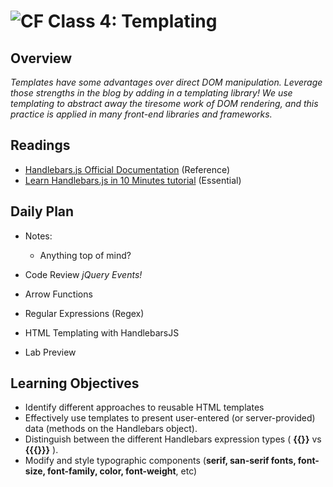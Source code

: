 ![CF](https://i.imgur.com/7v5ASc8.png)  Class 4: Templating
=======
## Overview
<!-- Provide a general overview of the daily concepts and processes that will be covered in lectures and labs -->

*Templates have some advantages over direct DOM manipulation. Leverage those strengths in the blog by adding in a templating library! We use templating to abstract away the tiresome work of DOM rendering, and this practice is applied in many front-end libraries and frameworks.*

## Readings
<!-- List of readings required for this content; readings being completed by the start of this lecture -->
* [Handlebars.js Official Documentation](http://handlebarsjs.com/) (Reference)
* [Learn Handlebars.js in 10 Minutes tutorial](http://tutorialzine.com/2015/01/learn-handlebars-in-10-minutes/) (Essential)

## Daily Plan
- Notes:
    - Anything top of mind?

- Code Review _jQuery Events!_
- Arrow Functions
- Regular Expressions (Regex)
- HTML Templating with HandlebarsJS
- Lab Preview


## Learning Objectives
<!--
ABCD:
  Audience: Program participants
  Behavior: Expected learning/behavior changes/results
  Condition:
    Circumstances that lead to change/result
    When change/result are expected to occur
  Degree: How much change occurs (%) for how many participants (#)
-->

* Identify different approaches to reusable HTML templates
* Effectively use templates to present user-entered (or server-provided) data (methods on the Handlebars object).
* Distinguish between the different Handlebars expression types ( **{{}}** vs **{{{}}}** ).
* Modify and style typographic components (**serif, san-serif fonts, font-size, font-family, color, font-weight**, etc)
